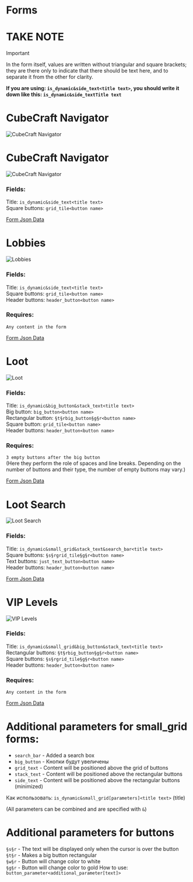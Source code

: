 # Forms

# TAKE NOTE
> [!important]
> In the form itself, values are written without triangular and square brackets; they are there only to indicate that there should be text here, and to separate it from the other for clarity.   
>
> **If you are using: `is_dynamic&side_text<title text>`, you should write it down like this: `is_dynamic&side_textTitle text`**

# CubeCraft Navigator
![CubeCraft Navigator](../images/cubecraft_navigator.png)

# CubeCraft Navigator
![CubeCraft Navigator](../images/cubecraft_navigator.png)

### Fields:
Title: `is_dynamic&side_text<title text>`  
Square buttons: `grid_tile<button name>`

[Form Json Data](../data/cubecraft_navigator.json)


# Lobbies
![Lobbies](../images/cubecraft_lobbies.png)

### Fields:
Title: `is_dynamic&side_text<title text>`  
Square buttons: `grid_tile<button name>`    
Header buttons: `header_button<button name>`  

### Requires:
`Any content in the form`

[Form Json Data](../data/cubecraft_lobbies.json)


# Loot
![Loot](../images/cubecraft_loot.png)

### Fields:
Title: `is_dynamic&big_button&stack_text<title text>`   
Big button: `big_button<button name>`   
Rectangular button: `§t§rbig_button§g§r<button name>`   
Square button: `grid_tile<button name>`  
Header buttons: `header_button<button name>`  

### Requires:
`3 empty buttons after the big button`  
(Here they perform the role of spaces and line breaks.
Depending on the number of buttons and their type, the number of empty buttons may vary.)

[Form Json Data](../data/cubecraft_loot.json)


# Loot Search
![Loot Search](../images/cubecraft_loot_search.png)

### Fields:
Title: `is_dynamic&small_grid&stack_text&search_bar<title text>`   
Square buttons: `§s§rgrid_tile§g§r<button name>`    
Text buttons: `just_text_button<button name>`   
Header buttons: `header_button<button name>`  

[Form Json Data](../data/cubecraft_loot_search.json)


# VIP Levels
![VIP Levels](../images/cubecraft_vip_levels.png)

### Fields:
Title: `is_dynamic&small_grid&big_button&stack_text<title text>`   
Rectangular buttons: `§t§rbig_button§g§r<button name>`     
Square buttons: `§s§rgrid_tile§g§r<button name>`     
Header buttons: `header_button<button name>`  

### Requires:
`Any content in the form`

[Form Json Data](../data/cubecraft_vip_levels.json)


# Additional parameters for small_grid forms:
- `search_bar` - Added a search box
- `big_button` - Кнопки будут увеличены
- `grid_text` - Content will be positioned above the grid of buttons
- `stack_text` - Content will be positioned above the rectangular buttons
- `side_text` - Content will be positioned above the rectangular buttons (minimized)   

Как использовать: `is_dynamic&small_grid[parameters]<title text>` (title)   

(All parameters can be combined and are specified with `&`)


# Additional parameters for buttons
`§s§r` - The text will be displayed only when the cursor is over the button    
`§t§r` - Makes a big button rectangular    
`§w§r` - Button will change color to white   
`§g§r` - Button will change color to gold 
How to use: `button_parameter<additional_parameter[text]>`